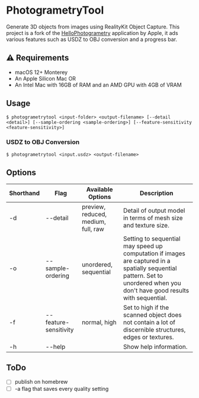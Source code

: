 # PhotogrametryTool

Generate 3D objects from images using RealityKit Object Capture. This project is a fork of the [HelloPhotogrametry](https://developer.apple.com/wwdc21/10076/) application by Apple, it ads various features such as USDZ to OBJ conversion and a progress bar.

## ⚠️ Requirements
 - macOS 12+ Monterey
 - An Apple Silicon Mac OR 
 - An Intel Mac with 16GB of RAM and an AMD GPU with 4GB of VRAM

## Usage
```
$ photogrametrytool <input-folder> <output-filename> [--detail <detail>] [--sample-ordering <sample-ordering>] [--feature-sensitivity <feature-sensitivity>]
```

### USDZ to OBJ Conversion
```
$ photogrametrytool <input.usdz> <output-filename>
```

## Options
| Shorthand | Flag                  | Available Options                   | Description                                                                                                                                                                 |
|-----------|-----------------------|-------------------------------------|-----------------------------------------------------------------------------------------------------------------------------------------------------------------------------|
| -d        | --detail              | preview, reduced, medium, full, raw | Detail of output model in terms of mesh size and texture size.                                                                                                              |
| -o        | --sample-ordering     | unordered, sequential               | Setting to sequential may speed up computation if images are captured in a spatially sequential pattern. Set to unordered when you don't have good results with sequential. |
| -f        | --feature-sensitivity | normal, high                        | Set to high if the scanned object does not contain a lot of discernible structures, edges or textures.                                                                      |
| -h        | --help                |                                     | Show help information.                                                                                                                                                      |

## ToDo

- [ ] publish on homebrew
- [ ] -a flag that saves every quality setting
